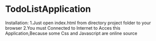 # TodoListApplication
Installation:
1.Just open index.html from directory project folder to your browser
2.You must Connected to Internet to Acces this Application,Because some Css and Javascript are online source
